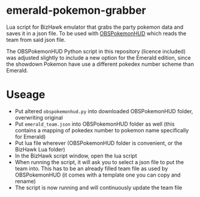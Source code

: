 # emerald-pokemon-grabber
Lua script for BizHawk emulator that grabs the party pokemon data and saves it in a json file.
To be used with [OBSPokemonHUD](https://github.com/guitaristtom/obspokemonhud) which reads the team from said json file.


The OBSPokemonHUD Python script in this repository (licence included) was adjusted slightly to include a new option for the Emerald edition, since the showdown Pokemon have use a different pokedex number scheme than Emerald.

# Useage
* Put altered `obspokemonhud.py` into downloaded OBSPokemonHUD folder, overwriting original
* Put `emerald_team.json` into OBSPokemonHUD folder as well (this contains a mapping of pokedex number to pokemon name specifically for Emerald)
* Put lua file wherever (OBSPokemonHUD folder is convenient, or the BizHawk Lua folder)
* In the BizHawk script window, open the lua script
* When running the script, it will ask you to select a json file to put the team into. This has to be an already filled team file as used by OBSPokemonHUD (it comes with a template one you can copy and rename)
* The script is now running and will continuously update the team file
